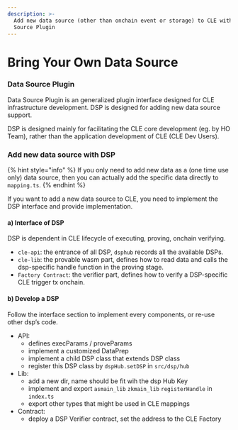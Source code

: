 ```yaml
---
description: >-
  Add new data source (other than onchain event or storage) to CLE with Data
  Source Plugin
---
```


# Bring Your Own Data Source

### Data Source Plugin

Data Source Plugin is an generalized plugin interface designed for CLE infrastructure development. DSP is designed for adding new data source support.

DSP is designed mainly for facilitating the CLE core development (eg. by HO Team), rather than the application development of CLE (CLE Dev Users).

### Add new data source with DSP

{% hint style="info" %}
If you only need to add new data as a (one time use only) data source, then you can actually add the specific data directly to `mapping.ts`.
{% endhint %}

If you want to add a new data source to CLE, you need to implement the DSP interface and provide implementation.

#### a) Interface of DSP

DSP is dependent in CLE lifecycle of executing, proving, onchain verifying.

* `cle-api`: the entrance of all DSP, `dsphub` records all the available DSPs.
* `cle-lib`: the provable wasm part, defines how to read data and calls the dsp-specific handle function in the proving stage.
* `Factory Contract`: the verifier part, defines how to verify a DSP-specific CLE trigger tx onchain.

#### b) Develop a DSP

Follow the interface section to implement every components, or re-use other dsp’s code.

* API:
  * defines execParams / proveParams
  * implement a customized DataPrep
  * implement a child DSP class that extends DSP class
  * register this DSP class by `dspHub.setDSP` in `src/dsp/hub`
* Lib:
  * add a new dir, name should be fit wih the dsp Hub Key
  * implement and export `asmain_lib` `zkmain_lib` `registerHandle` in `index.ts`
  * export other types that might be used in CLE mappings
* Contract:
  * deploy a DSP Verifier contract, set the address to the CLE Factory
